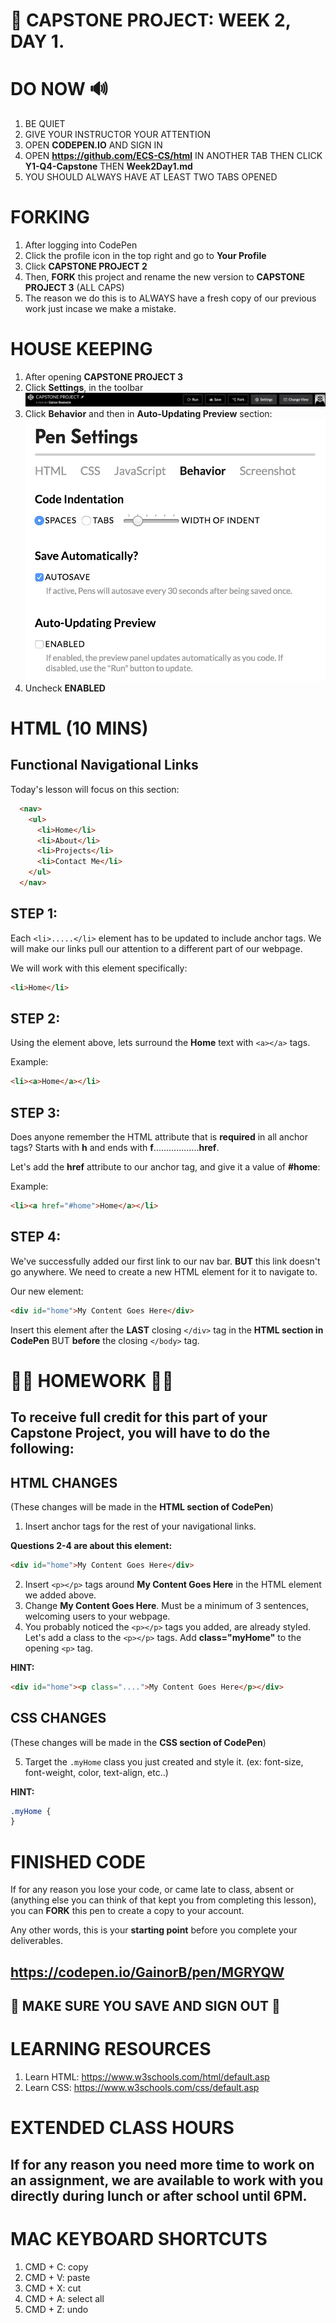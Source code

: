# 📌 CAPSTONE PROJECT: WEEK 2, DAY 1.

# DO NOW 🔊

1.  BE QUIET
2.  GIVE YOUR INSTRUCTOR YOUR ATTENTION
3.  OPEN **CODEPEN.IO** AND SIGN IN
4.  OPEN **https://github.com/ECS-CS/html** IN ANOTHER TAB THEN CLICK **Y1-Q4-Capstone** THEN **Week2Day1.md**
5.  YOU SHOULD ALWAYS HAVE AT LEAST TWO TABS OPENED

# FORKING

1.  After logging into CodePen
2.  Click the profile icon in the top right and go to **Your Profile**
3.  Click **CAPSTONE PROJECT 2**
4.  Then, **FORK** this project and rename the new version to **CAPSTONE PROJECT 3** (ALL CAPS)
5.  The reason we do this is to ALWAYS have a fresh copy of our previous work just incase we make a mistake.

# HOUSE KEEPING

1.  After opening **CAPSTONE PROJECT 3**
2.  Click **Settings**, in the toolbar
    ![Settings](../assets/settings.png)
3.  Click **Behavior** and then in **Auto-Updating Preview** section:
    ![Behavior](../assets/disabled.png)
4.  Uncheck **ENABLED**

# HTML (10 MINS)

## Functional Navigational Links

Today's lesson will focus on this section:

```html
  <nav>
    <ul>
      <li>Home</li>
      <li>About</li>
      <li>Projects</li>
      <li>Contact Me</li>
    </ul>
  </nav>
```

## STEP 1:

Each `<li>.....</li>` element has to be updated to include anchor tags. We will make our links pull our attention to a different part of our webpage.

We will work with this element specifically:

```html
<li>Home</li>
```

## STEP 2:

Using the element above, lets surround the **Home** text with `<a></a>` tags.

Example:

```html
<li><a>Home</a></li>
```

## STEP 3:

Does anyone remember the HTML attribute that is **required** in all anchor tags? Starts with **h** and ends with **f**..................**href**.

Let's add the **href** attribute to our anchor tag, and give it a value of **#home**:

Example:

```html
<li><a href="#home">Home</a></li>
```

## STEP 4:

We've successfully added our first link to our nav bar. **BUT** this link doesn't go anywhere. We need to create a new HTML element for it to navigate to.

Our new element:

```html
<div id="home">My Content Goes Here</div>
```

Insert this element after the **LAST** closing `</div>` tag in the **HTML section in CodePen** BUT **before** the closing `</body>` tag.

# 🚨🚨 HOMEWORK 🚨🚨

## To receive full credit for this part of your Capstone Project, you will have to do the following:

## HTML CHANGES

(These changes will be made in the **HTML section of CodePen**)

1.  Insert anchor tags for the rest of your navigational links.

**Questions 2-4 are about this element:**

```html
<div id="home">My Content Goes Here</div>
```

2.  Insert `<p></p>` tags around **My Content Goes Here** in the HTML element we added above.
3.  Change **My Content Goes Here**. Must be a minimum of 3 sentences, welcoming users to your webpage.
4.  You probably noticed the `<p></p>` tags you added, are already styled. Let's add a class to the `<p></p>` tags. Add **class="myHome"** to the opening `<p>` tag.

**HINT:**

```html
<div id="home"><p class="....">My Content Goes Here</p></div>
```

## CSS CHANGES

(These changes will be made in the **CSS section of CodePen**)

5.  Target the `.myHome` class you just created and style it. (ex: font-size, font-weight, color, text-align, etc..)

**HINT:**

```css
.myHome {
}
```

# FINISHED CODE

If for any reason you lose your code, or came late to class, absent or (anything else you can think of that kept you from completing this lesson), you can **FORK** this pen to create a copy to your account.

Any other words, this is your **starting point** before you complete your deliverables.

## https://codepen.io/GainorB/pen/MGRYQW

## 🚨 MAKE SURE YOU SAVE AND SIGN OUT 🚨

# LEARNING RESOURCES

1.  Learn HTML: https://www.w3schools.com/html/default.asp
2.  Learn CSS: https://www.w3schools.com/css/default.asp

# EXTENDED CLASS HOURS

## If for any reason you need more time to work on an assignment, we are available to work with you directly during lunch or after school until 6PM.

# MAC KEYBOARD SHORTCUTS

1.  CMD + C: copy
2.  CMD + V: paste
3.  CMD + X: cut
4.  CMD + A: select all
5.  CMD + Z: undo
